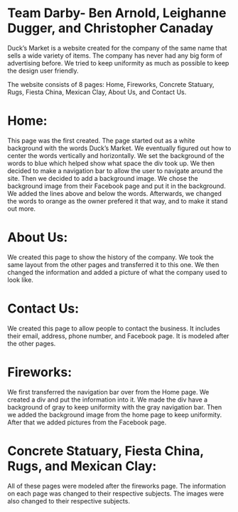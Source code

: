# Team Darby- Ben Arnold, Leighanne Dugger, and Christopher Canaday

Duck’s Market is a website created for the company of the same name that sells a wide variety of items. The company has never had any big form of advertising before. We tried to keep uniformity as much as possible to keep the design user friendly.

The website consists of 8 pages: Home, Fireworks, Concrete Statuary, Rugs, Fiesta China, Mexican Clay, About Us, and Contact Us.

# Home:
This page was the first created. The page started out as a white background with the words Duck’s Market. We eventually figured out how to center the words vertically and horizontally. We set the background of the words to blue which helped show what space the div took up. We then decided to make a navigation bar to allow the user to navigate around the site. Then we decided to add a background image. We chose the background image from their Facebook page and put it in the background. We added the lines above and below the words. Afterwards, we changed the words to orange as the owner prefered it that way, and to make it stand out more.

# About Us:
We created this page to show the history of the company. We took the same layout from the other pages and transferred it to this one. We then changed the information and added a picture of what the company used to look like. 

# Contact Us:
We created this page to allow people to contact the business. It includes their email, address, phone number, and Facebook page. It is modeled after the other pages.

# Fireworks:
We first transferred the navigation bar over from the Home page. We created a div and put the information into it. We made the div have a background of gray to keep uniformity with the gray navigation bar. Then we added the background image from the home page to keep uniformity. After that we added pictures from the Facebook page.

# Concrete Statuary, Fiesta China, Rugs, and Mexican Clay:
All of these pages were modeled after the fireworks page. The information on each page was changed to their respective subjects. The images were also changed to their respective subjects.

